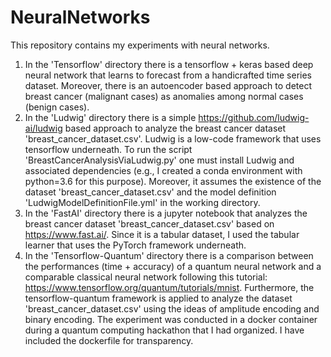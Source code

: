 # NeuralNetworks

This repository contains my experiments with neural networks. 

1. In the 'Tensorflow' directory there is a tensorflow + keras based deep neural network that learns to forecast from a handicrafted time series dataset. Moreover, there is an autoencoder based approach to detect breast cancer (malignant cases) as anomalies among normal cases (benign cases). 
2. In the 'Ludwig' directory there is a simple https://github.com/ludwig-ai/ludwig based approach to analyze the breast cancer dataset 'breast_cancer_dataset.csv'. Ludwig is a low-code framework that uses tensorflow underneath. To run the script 'BreastCancerAnalysisViaLudwig.py' one must install Ludwig and associated dependencies (e.g., I created a conda environment with python=3.6 for this purpose). Moreover, it assumes the existence of the dataset 'breast_cancer_dataset.csv' and the model definition 'LudwigModelDefinitionFile.yml' in the working directory.
3. In the 'FastAI' directory there is a jupyter notebook that analyzes the breast cancer dataset 'breast_cancer_dataset.csv' based on https://www.fast.ai/. Since it is a tabular dataset, I used the tabular learner that uses the PyTorch framework underneath. 
4. In the 'Tensorflow-Quantum' directory there is a comparison between the performances (time + accuracy) of a quantum neural network and a comparable classical neural network following this tutorial: https://www.tensorflow.org/quantum/tutorials/mnist. Furthermore, the tensorflow-quantum framework is applied to analyze the dataset 'breast_cancer_dataset.csv' using the ideas of amplitude encoding and binary encoding. The experiment was conducted in a docker container during a quantum computing hackathon that I had organized. I have included the dockerfile for transparency. 